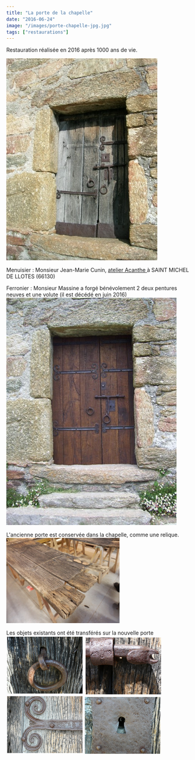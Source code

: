 ```yaml
---
title: "La porte de la chapelle"
date: "2016-06-24"
image: "/images/porte-chapelle-jpg.jpg"
tags: ["restaurations"]
---
```


Restauration réalisée en 2016 après 1000 ans de vie.

<img
  alt
  src="/images/porte-chapelle-jpg.jpg"
  style="width: 400px; height: 533px"
/>

Menuisier : Monsieur Jean-Marie Cunin, <a href="https://www.societe.com/societe/jean-marie-cunin-329742084.html"> atelier Acanthe </a> à SAINT MICHEL DE LLOTES (66130)

Ferronier : Monsieur Massine a forgé bénévolement 2 deux pentures neuves et une volute (il est décédé en juin 2016)
<img
  alt
  src="/images/porte-face-2-jpg.jpg"
  style="width: 451px; height: 600px"
/>

L'ancienne porte est conservée dans la chapelle, comme une relique.
<img
  alt
  src="/images/numa-ro-3-jpg.jpg"
  style="width: 300px; height: 225px"
/>

Les objets existants ont été transférés sur la nouvelle porte
<img
  alt
  src="/images/p1030987-jpg.jpg"
  style="margin: 2px; width: 200px; height: 150px"
/>
<img
  alt
  src="/images/p1030956-jpg.jpg"
  style="
    width: 200px;
    height: 150px;
    margin-right: 2px;
    margin-left: 2px;
  "
/>
<img
  alt
  src="/images/p1030959-jpg.jpg"
  style="margin: 2px; width: 200px; height: 150px"
/>
<img
  alt
  src="/images/p1030986-jpg.jpg"
  style="width: 200px; height: 150px"
/>
